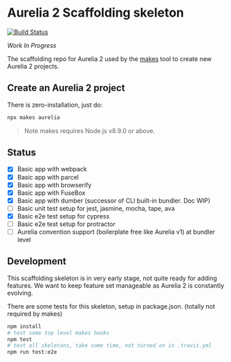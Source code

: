 # Aurelia 2 Scaffolding skeleton

[![Build Status](https://travis-ci.org/aurelia/new.svg?branch=master)](https://travis-ci.org/aurelia/new)

_Work In Progress_

The scaffolding repo for Aurelia 2 used by the [makes](https://makes.js.org) tool to create new Aurelia 2 projects.

## Create an Aurelia 2 project

There is zero-installation, just do:

```bash
npx makes aurelia
```

> Note makes requires Node.js v8.9.0 or above.

## Status

- [x] Basic app with webpack
- [x] Basic app with parcel
- [x] Basic app with browserify
- [x] Basic app with FuseBox
- [x] Basic app with dumber (successor of CLI built-in bundler. Doc WIP)
- [ ] Basic unit test setup for jest, jasmine, mocha, tape, ava
- [x] Basic e2e test setup for cypress
- [ ] Basic e2e test setup for protractor
- [ ] Aurelia convention support (boilerplate free like Aurelia v1) at bundler level

## Development

This scaffolding skeleton is in very early stage, not quite ready for adding features. We want to keep feature set manageable as Aurelia 2 is constantly evolving.

There are some tests for this skeleton, setup in package.json. (totally not required by makes)

```bash
npm install
# test some top level makes hooks
npm test
# test all skeletons, take some time, not turned on in .travis.yml
npm run test:e2e
```
